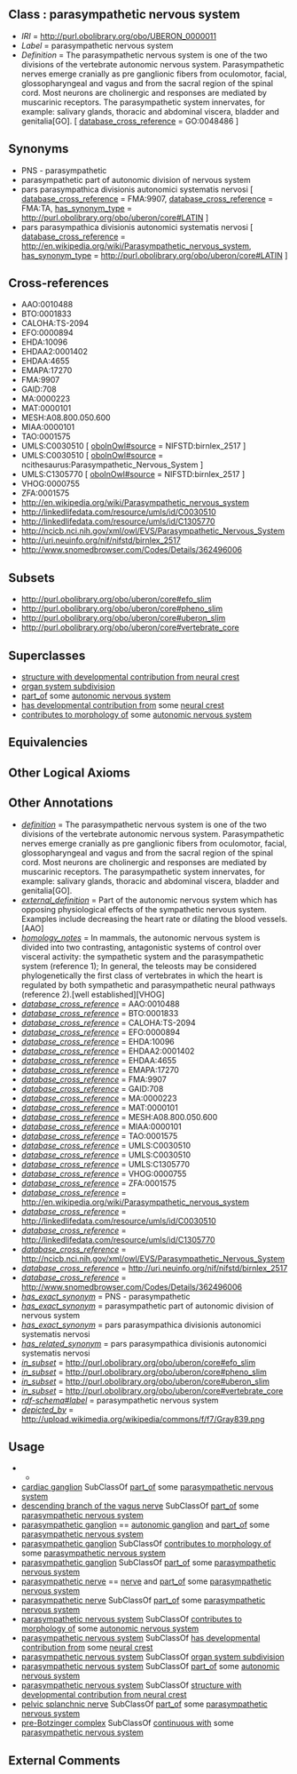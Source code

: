 
## Class : parasympathetic nervous system

 * *IRI* = http://purl.obolibrary.org/obo/UBERON_0000011
 * *Label* = parasympathetic nervous system
 * *Definition* = The parasympathetic nervous system is one of the two divisions of the vertebrate autonomic nervous system. Parasympathetic nerves emerge cranially as pre ganglionic fibers from oculomotor, facial, glossopharyngeal and vagus and from the sacral region of the spinal cord. Most neurons are cholinergic and responses are mediated by muscarinic receptors. The parasympathetic system innervates, for example: salivary glands, thoracic and abdominal viscera, bladder and genitalia[GO]. [ [database_cross_reference](../../ef/oboInOwl#hasDbXref.md) = GO:0048486 ]

## Synonyms

 * PNS - parasympathetic
 * parasympathetic part of autonomic division of nervous system
 * pars parasympathica divisionis autonomici systematis nervosi [ [database_cross_reference](../../ef/oboInOwl#hasDbXref.md) = FMA:9907, [database_cross_reference](../../ef/oboInOwl#hasDbXref.md) = FMA:TA, [has_synonym_type](../../pe/oboInOwl#hasSynonymType.md) = http://purl.obolibrary.org/obo/uberon/core#LATIN ]
 * pars parasympathica divisionis autonomici systematis nervosi [ [database_cross_reference](../../ef/oboInOwl#hasDbXref.md) = http://en.wikipedia.org/wiki/Parasympathetic_nervous_system, [has_synonym_type](../../pe/oboInOwl#hasSynonymType.md) = http://purl.obolibrary.org/obo/uberon/core#LATIN ]

## Cross-references

 * AAO:0010488
 * BTO:0001833
 * CALOHA:TS-2094
 * EFO:0000894
 * EHDA:10096
 * EHDAA2:0001402
 * EHDAA:4655
 * EMAPA:17270
 * FMA:9907
 * GAID:708
 * MA:0000223
 * MAT:0000101
 * MESH:A08.800.050.600
 * MIAA:0000101
 * TAO:0001575
 * UMLS:C0030510 [ [oboInOwl#source](../../ce/oboInOwl#source.md) = NIFSTD:birnlex_2517 ]
 * UMLS:C0030510 [ [oboInOwl#source](../../ce/oboInOwl#source.md) = ncithesaurus:Parasympathetic_Nervous_System ]
 * UMLS:C1305770 [ [oboInOwl#source](../../ce/oboInOwl#source.md) = NIFSTD:birnlex_2517 ]
 * VHOG:0000755
 * ZFA:0001575
 * http://en.wikipedia.org/wiki/Parasympathetic_nervous_system
 * http://linkedlifedata.com/resource/umls/id/C0030510
 * http://linkedlifedata.com/resource/umls/id/C1305770
 * http://ncicb.nci.nih.gov/xml/owl/EVS/Parasympathetic_Nervous_System
 * http://uri.neuinfo.org/nif/nifstd/birnlex_2517
 * http://www.snomedbrowser.com/Codes/Details/362496006

## Subsets

 * http://purl.obolibrary.org/obo/uberon/core#efo_slim
 * http://purl.obolibrary.org/obo/uberon/core#pheno_slim
 * http://purl.obolibrary.org/obo/uberon/core#uberon_slim
 * http://purl.obolibrary.org/obo/uberon/core#vertebrate_core

## Superclasses

 * [structure with developmental contribution from neural crest](../../UBERON/14/UBERON_0010314.md)
 * [organ system subdivision](../../UBERON/16/UBERON_0011216.md)
 * [part_of](../../BFO/50/BFO_0000050.md) some [autonomic nervous system](../../UBERON/10/UBERON_0002410.md)
 * [has developmental contribution from](../../RO/54/RO_0002254.md) some [neural crest](../../UBERON/42/UBERON_0002342.md)
 * [contributes to morphology of](../../RO/33/RO_0002433.md) some [autonomic nervous system](../../UBERON/10/UBERON_0002410.md)

## Equivalencies


## Other Logical Axioms


## Other Annotations

 * *[definition](../../IAO/15/IAO_0000115.md)* = The parasympathetic nervous system is one of the two divisions of the vertebrate autonomic nervous system. Parasympathetic nerves emerge cranially as pre ganglionic fibers from oculomotor, facial, glossopharyngeal and vagus and from the sacral region of the spinal cord. Most neurons are cholinergic and responses are mediated by muscarinic receptors. The parasympathetic system innervates, for example: salivary glands, thoracic and abdominal viscera, bladder and genitalia[GO].
 * *[external_definition](../../UBPROP/01/UBPROP_0000001.md)* = Part of the autonomic nervous system which has opposing physiological effects of the sympathetic nervous system. Examples include decreasing the heart rate or dilating the blood vessels.[AAO]
 * *[homology_notes](../../UBPROP/03/UBPROP_0000003.md)* = In mammals, the autonomic nervous system is divided into two contrasting, antagonistic systems of control over visceral activity: the sympathetic system and the parasympathetic system (reference 1); In general, the teleosts may be considered phylogenetically the first class of vertebrates in which the heart is regulated by both sympathetic and parasympathetic neural pathways (reference 2).[well established][VHOG]
 * *[database_cross_reference](../../ef/oboInOwl#hasDbXref.md)* = AAO:0010488
 * *[database_cross_reference](../../ef/oboInOwl#hasDbXref.md)* = BTO:0001833
 * *[database_cross_reference](../../ef/oboInOwl#hasDbXref.md)* = CALOHA:TS-2094
 * *[database_cross_reference](../../ef/oboInOwl#hasDbXref.md)* = EFO:0000894
 * *[database_cross_reference](../../ef/oboInOwl#hasDbXref.md)* = EHDA:10096
 * *[database_cross_reference](../../ef/oboInOwl#hasDbXref.md)* = EHDAA2:0001402
 * *[database_cross_reference](../../ef/oboInOwl#hasDbXref.md)* = EHDAA:4655
 * *[database_cross_reference](../../ef/oboInOwl#hasDbXref.md)* = EMAPA:17270
 * *[database_cross_reference](../../ef/oboInOwl#hasDbXref.md)* = FMA:9907
 * *[database_cross_reference](../../ef/oboInOwl#hasDbXref.md)* = GAID:708
 * *[database_cross_reference](../../ef/oboInOwl#hasDbXref.md)* = MA:0000223
 * *[database_cross_reference](../../ef/oboInOwl#hasDbXref.md)* = MAT:0000101
 * *[database_cross_reference](../../ef/oboInOwl#hasDbXref.md)* = MESH:A08.800.050.600
 * *[database_cross_reference](../../ef/oboInOwl#hasDbXref.md)* = MIAA:0000101
 * *[database_cross_reference](../../ef/oboInOwl#hasDbXref.md)* = TAO:0001575
 * *[database_cross_reference](../../ef/oboInOwl#hasDbXref.md)* = UMLS:C0030510
 * *[database_cross_reference](../../ef/oboInOwl#hasDbXref.md)* = UMLS:C0030510
 * *[database_cross_reference](../../ef/oboInOwl#hasDbXref.md)* = UMLS:C1305770
 * *[database_cross_reference](../../ef/oboInOwl#hasDbXref.md)* = VHOG:0000755
 * *[database_cross_reference](../../ef/oboInOwl#hasDbXref.md)* = ZFA:0001575
 * *[database_cross_reference](../../ef/oboInOwl#hasDbXref.md)* = http://en.wikipedia.org/wiki/Parasympathetic_nervous_system
 * *[database_cross_reference](../../ef/oboInOwl#hasDbXref.md)* = http://linkedlifedata.com/resource/umls/id/C0030510
 * *[database_cross_reference](../../ef/oboInOwl#hasDbXref.md)* = http://linkedlifedata.com/resource/umls/id/C1305770
 * *[database_cross_reference](../../ef/oboInOwl#hasDbXref.md)* = http://ncicb.nci.nih.gov/xml/owl/EVS/Parasympathetic_Nervous_System
 * *[database_cross_reference](../../ef/oboInOwl#hasDbXref.md)* = http://uri.neuinfo.org/nif/nifstd/birnlex_2517
 * *[database_cross_reference](../../ef/oboInOwl#hasDbXref.md)* = http://www.snomedbrowser.com/Codes/Details/362496006
 * *[has_exact_synonym](../../ym/oboInOwl#hasExactSynonym.md)* = PNS - parasympathetic
 * *[has_exact_synonym](../../ym/oboInOwl#hasExactSynonym.md)* = parasympathetic part of autonomic division of nervous system
 * *[has_exact_synonym](../../ym/oboInOwl#hasExactSynonym.md)* = pars parasympathica divisionis autonomici systematis nervosi
 * *[has_related_synonym](../../ym/oboInOwl#hasRelatedSynonym.md)* = pars parasympathica divisionis autonomici systematis nervosi
 * *[in_subset](../../et/oboInOwl#inSubset.md)* = http://purl.obolibrary.org/obo/uberon/core#efo_slim
 * *[in_subset](../../et/oboInOwl#inSubset.md)* = http://purl.obolibrary.org/obo/uberon/core#pheno_slim
 * *[in_subset](../../et/oboInOwl#inSubset.md)* = http://purl.obolibrary.org/obo/uberon/core#uberon_slim
 * *[in_subset](../../et/oboInOwl#inSubset.md)* = http://purl.obolibrary.org/obo/uberon/core#vertebrate_core
 * *[rdf-schema#label](../../el/rdf-schema#label.md)* = parasympathetic nervous system
 * *[depicted_by](../../depicted/by/depicted_by.md)* = http://upload.wikimedia.org/wikipedia/commons/f/f7/Gray839.png

## Usage

 * -
 * [cardiac ganglion](../../UBERON/63/UBERON_0014463.md) SubClassOf [part_of](../../BFO/50/BFO_0000050.md) some [parasympathetic nervous system](../../UBERON/11/UBERON_0000011.md)
 * [descending branch of the vagus nerve](../../UBERON/50/UBERON_3010750.md) SubClassOf [part_of](../../BFO/50/BFO_0000050.md) some [parasympathetic nervous system](../../UBERON/11/UBERON_0000011.md)
 * [parasympathetic ganglion](../../UBERON/08/UBERON_0001808.md) == [autonomic ganglion](../../UBERON/05/UBERON_0001805.md) and [part_of](../../BFO/50/BFO_0000050.md) some [parasympathetic nervous system](../../UBERON/11/UBERON_0000011.md)
 * [parasympathetic ganglion](../../UBERON/08/UBERON_0001808.md) SubClassOf [contributes to morphology of](../../RO/33/RO_0002433.md) some [parasympathetic nervous system](../../UBERON/11/UBERON_0000011.md)
 * [parasympathetic ganglion](../../UBERON/08/UBERON_0001808.md) SubClassOf [part_of](../../BFO/50/BFO_0000050.md) some [parasympathetic nervous system](../../UBERON/11/UBERON_0000011.md)
 * [parasympathetic nerve](../../UBERON/93/UBERON_0004293.md) == [nerve](../../UBERON/21/UBERON_0001021.md) and [part_of](../../BFO/50/BFO_0000050.md) some [parasympathetic nervous system](../../UBERON/11/UBERON_0000011.md)
 * [parasympathetic nerve](../../UBERON/93/UBERON_0004293.md) SubClassOf [part_of](../../BFO/50/BFO_0000050.md) some [parasympathetic nervous system](../../UBERON/11/UBERON_0000011.md)
 * [parasympathetic nervous system](../../UBERON/11/UBERON_0000011.md) SubClassOf [contributes to morphology of](../../RO/33/RO_0002433.md) some [autonomic nervous system](../../UBERON/10/UBERON_0002410.md)
 * [parasympathetic nervous system](../../UBERON/11/UBERON_0000011.md) SubClassOf [has developmental contribution from](../../RO/54/RO_0002254.md) some [neural crest](../../UBERON/42/UBERON_0002342.md)
 * [parasympathetic nervous system](../../UBERON/11/UBERON_0000011.md) SubClassOf [organ system subdivision](../../UBERON/16/UBERON_0011216.md)
 * [parasympathetic nervous system](../../UBERON/11/UBERON_0000011.md) SubClassOf [part_of](../../BFO/50/BFO_0000050.md) some [autonomic nervous system](../../UBERON/10/UBERON_0002410.md)
 * [parasympathetic nervous system](../../UBERON/11/UBERON_0000011.md) SubClassOf [structure with developmental contribution from neural crest](../../UBERON/14/UBERON_0010314.md)
 * [pelvic splanchnic nerve](../../UBERON/75/UBERON_0018675.md) SubClassOf [part_of](../../BFO/50/BFO_0000050.md) some [parasympathetic nervous system](../../UBERON/11/UBERON_0000011.md)
 * [pre-Botzinger complex](../../UBERON/07/UBERON_0006007.md) SubClassOf [continuous with](../../RO/50/RO_0002150.md) some [parasympathetic nervous system](../../UBERON/11/UBERON_0000011.md)

## External Comments

